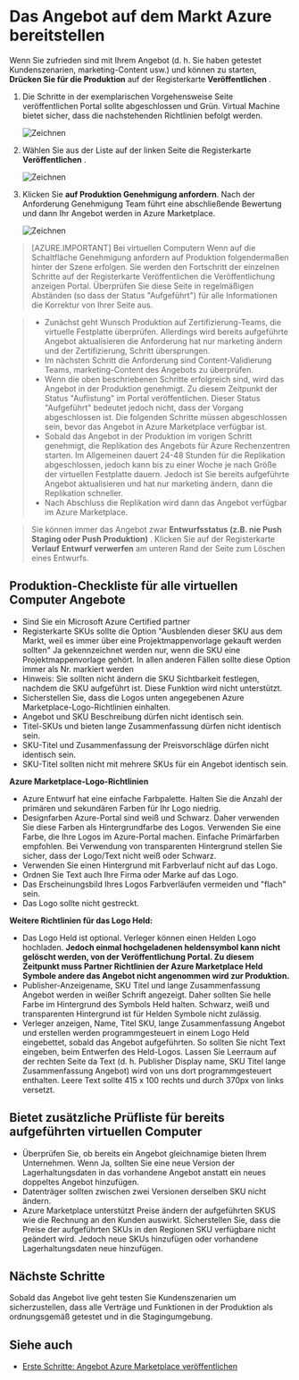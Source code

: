 <properties
   pageTitle="Das Angebot auf dem Markt Azure bereitstellen | Microsoft Azure"
   description="Lernen und Anleitung Ihr Angebot – Bereitstellung virtueller Computer Developer Service Datendienst, usw. – Azure Marketplace durchlaufen."
   services="marketplace-publishing"
   documentationCenter=""
   authors="HannibalSII"
   manager="hascipio"
   editor=""/>

<tags
   ms.service="marketplace"
   ms.devlang="na"
   ms.topic="article"
   ms.tgt_pltfrm="na"
   ms.workload="na"
   ms.date="08/02/2016"
   ms.author="hascipio" />

# <a name="deploy-your-offer-to-the-azure-marketplace"></a>Das Angebot auf dem Markt Azure bereitstellen
Wenn Sie zufrieden sind mit Ihrem Angebot (d. h. Sie haben getestet Kundenszenarien, marketing-Content usw.) und können zu starten, **Drücken Sie für die Produktion** auf der Registerkarte **Veröffentlichen** .  

1. Die Schritte in der exemplarischen Vorgehensweise Seite veröffentlichen Portal sollte abgeschlossen und Grün. Virtual Machine bietet sicher, dass die nachstehenden Richtlinien befolgt werden.

    ![Zeichnen][img-pubportal-walkthru-checked]

2. Wählen Sie aus der Liste auf der linken Seite die Registerkarte **Veröffentlichen** .

    ![Zeichnen][img-pubportal-menu-publish]

3. Klicken Sie **auf Produktion Genehmigung anfordern**. Nach der Anforderung Genehmigung Team führt eine abschließende Bewertung und dann Ihr Angebot werden in Azure Marketplace.

    ![Zeichnen][img-pubportal-publish-pushproduction]

>[AZURE.IMPORTANT] Bei virtuellen Computern Wenn auf die Schaltfläche Genehmigung anfordern auf Produktion folgendermaßen hinter der Szene erfolgen. Sie werden den Fortschritt der einzelnen Schritte auf der Registerkarte Veröffentlichen die Veröffentlichung anzeigen Portal. Überprüfen Sie diese Seite in regelmäßigen Abständen (so dass der Status "Aufgeführt") für alle Informationen die Korrektur von Ihrer Seite aus.

> - Zunächst geht Wunsch Produktion auf Zertifizierung-Teams, die virtuelle Festplatte überprüfen. Allerdings wird bereits aufgeführte Angebot aktualisieren die Anforderung hat nur marketing ändern und der Zertifizierung, Schritt übersprungen.
> - Im nächsten Schritt die Anforderung sind Content-Validierung Teams, marketing-Content des Angebots zu überprüfen.
> - Wenn die oben beschriebenen Schritte erfolgreich sind, wird das Angebot in der Produktion genehmigt. Zu diesem Zeitpunkt der Status "Auflistung" im Portal veröffentlichen. Dieser Status "Aufgeführt" bedeutet jedoch nicht, dass der Vorgang abgeschlossen ist. Die folgenden Schritte müssen abgeschlossen sein, bevor das Angebot in Azure Marketplace verfügbar ist.
> - Sobald das Angebot in der Produktion im vorigen Schritt genehmigt, die Replikation des Angebots für Azure Rechenzentren starten. Im Allgemeinen dauert 24-48 Stunden für die Replikation abgeschlossen, jedoch kann bis zu einer Woche je nach Größe der virtuellen Festplatte dauern. Jedoch ist Sie bereits aufgeführte Angebot aktualisieren und hat nur marketing ändern, dann die Replikation schneller.
> - Nach Abschluss die Replikation wird dann das Angebot verfügbar im Azure Marketplace.

> Sie können immer das Angebot zwar **Entwurfsstatus (z.B. nie **Push Staging** oder **Push Produktion**)** . Klicken Sie auf der Registerkarte **Verlauf** **Entwurf verwerfen** am unteren Rand der Seite zum Löschen eines Entwurfs.


## <a name="production-checklist-for-all-virtual-machine-offers"></a>Produktion-Checkliste für alle virtuellen Computer Angebote

- Sind Sie ein Microsoft Azure Certified partner
- Registerkarte SKUs sollte die Option "Ausblenden dieser SKU aus dem Markt, weil es immer über eine Projektmappenvorlage gekauft werden sollten" Ja gekennzeichnet werden nur, wenn die SKU eine Projektmappenvorlage gehört. In allen anderen Fällen sollte diese Option immer als Nr. markiert werden
- Hinweis: Sie sollten nicht ändern die SKU Sichtbarkeit festlegen, nachdem die SKU aufgeführt ist. Diese Funktion wird nicht unterstützt.
- Sicherstellen Sie, dass die Logos unten angegebenen Azure Marketplace-Logo-Richtlinien einhalten.
- Angebot und SKU Beschreibung dürfen nicht identisch sein.
- Titel-SKUs und bieten lange Zusammenfassung dürfen nicht identisch sein.
- SKU-Titel und Zusammenfassung der Preisvorschläge dürfen nicht identisch sein.
- SKU-Titel sollten nicht mit mehrere SKUs für ein Angebot identisch sein.

**Azure Marketplace-Logo-Richtlinien**

- Azure Entwurf hat eine einfache Farbpalette. Halten Sie die Anzahl der primären und sekundären Farben für Ihr Logo niedrig.
- Designfarben Azure-Portal sind weiß und Schwarz. Daher verwenden Sie diese Farben als Hintergrundfarbe des Logos. Verwenden Sie eine Farbe, die Ihre Logos im Azure-Portal machen. Einfache Primärfarben empfohlen. Bei Verwendung von transparenten Hintergrund stellen Sie sicher, dass der Logo/Text nicht weiß oder Schwarz.
- Verwenden Sie einen Hintergrund mit Farbverlauf nicht auf das Logo.
- Ordnen Sie Text auch Ihre Firma oder Marke auf das Logo.
- Das Erscheinungsbild Ihres Logos Farbverläufen vermeiden und "flach" sein.
- Das Logo sollte nicht gestreckt.

**Weitere Richtlinien für das Logo Held:**

- Das Logo Held ist optional. Verleger können einen Helden Logo hochladen. **Jedoch einmal hochgeladenen heldensymbol kann nicht gelöscht werden, von der Veröffentlichung Portal. Zu diesem Zeitpunkt muss Partner Richtlinien der Azure Marketplace Held Symbole andere das Angebot nicht angenommen wird zur Produktion.**
- Publisher-Anzeigename, SKU Titel und lange Zusammenfassung Angebot werden in weißer Schrift angezeigt. Daher sollten Sie helle Farbe im Hintergrund des Symbols Held halten. Schwarz, weiß und transparenten Hintergrund ist für Helden Symbole nicht zulässig.
- Verleger anzeigen, Name, Titel SKU, lange Zusammenfassung Angebot und erstellen werden programmgesteuert in einem Logo Held eingebettet, sobald das Angebot aufgeführten. So sollten Sie nicht Text eingeben, beim Entwerfen des Held-Logos. Lassen Sie Leerraum auf der rechten Seite da Text (d. h. Publisher Display name, SKU Titel lange Zusammenfassung Angebot) wird von uns dort programmgesteuert enthalten. Leere Text sollte 415 x 100 rechts und durch 370px von links versetzt.


## <a name="additional-production-checklist-for-already-listed-virtual-machine-offers"></a>Bietet zusätzliche Prüfliste für bereits aufgeführten virtuellen Computer

- Überprüfen Sie, ob bereits ein Angebot gleichnamige bieten Ihrem Unternehmen. Wenn Ja, sollten Sie eine neue Version der Lagerhaltungsdaten in das vorhandene Angebot anstatt ein neues doppeltes Angebot hinzufügen.
- Datenträger sollten zwischen zwei Versionen derselben SKU nicht ändern.
- Azure Marketplace unterstützt Preise ändern der aufgeführten SKUS wie die Rechnung an den Kunden auswirkt. Sicherstellen Sie, dass die Preise der aufgeführten SKUs in den Regionen SKU verfügbare nicht geändert wird. Jedoch neue SKUs hinzufügen oder vorhandene Lagerhaltungsdaten neue hinzufügen.


## <a name="next-steps"></a>Nächste Schritte
Sobald das Angebot live geht testen Sie Kundenszenarien um sicherzustellen, dass alle Verträge und Funktionen in der Produktion als ordnungsgemäß getestet und in die Stagingumgebung.

## <a name="see-also"></a>Siehe auch
- [Erste Schritte: Angebot Azure Marketplace veröffentlichen](marketplace-publishing-getting-started.md)

[img-pubportal-walkthru-checked]:media/marketplace-publishing-push-to-production/pubportal-walkthru-checked.png
[img-pubportal-menu-publish]:media/marketplace-publishing-push-to-production/pubportal-menu-publish.png
[img-pubportal-publish-pushproduction]:media/marketplace-publishing-push-to-production/pubportal-publish-pushproduction.png
